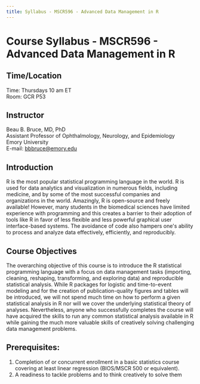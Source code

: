 ```yaml
---
title: Syllabus - MSCR596 - Advanced Data Management in R
---
```


# Course Syllabus - MSCR596 - Advanced Data Management in R

## Time/Location
Time: Thursdays 10 am ET  
Room: GCR P53  

## Instructor
Beau B. Bruce, MD, PhD  
Assistant Professor of Ophthalmology, Neurology, and Epidemiology  
Emory University  
E-mail: bbbruce@emory.edu

## Introduction

R is the most popular statistical programming language in the world.  R is used for data analytics and visualization in numerous fields, including medicine, and by some of the most successful companies and organizations in the world.  Amazingly, R is open-source and freely available! However, many students in the biomedical sciences have limited experience with programming and this creates a barrier to their adoption of tools like R in favor of less flexible and less powerful graphical user interface-based systems.  The avoidance of code also hampers one's ability to process and analyze data effectively, efficiently, and reproducibly.

## Course Objectives

The overarching objective of this course is to introduce the R statistical programming language with a focus on data management tasks (importing, cleaning, reshaping, transforming, and exploring data) and reproducible statistical analysis. While R packages for logistic and time-to-event modeling and for the creation of publication-quality figures and tables will be introduced, we will not spend much time on how to perform a given statistical analysis in R nor will we cover the underlying statistical theory of analyses.  Nevertheless, anyone who successfully completes the course will have acquired the skills to run any common statistical analysis available in R while gaining the much more valuable skills of creatively solving challenging data management problems.

## Prerequisites:
1. Completion of or concurrent enrollment in a basic statistics course covering at least linear regression (BIOS/MSCR 500 or equivalent).
2. A readiness to tackle problems and to think creatively to solve them


